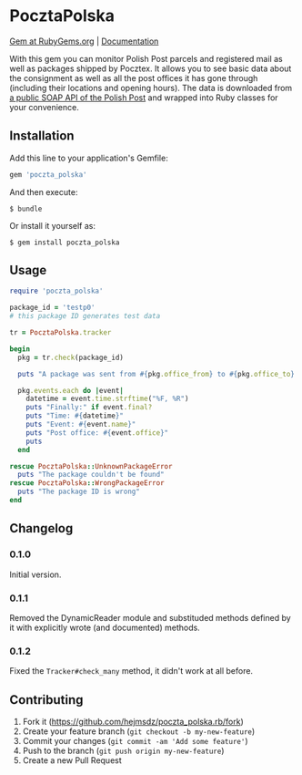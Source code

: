 # PocztaPolska

[Gem at RubyGems.org](https://rubygems.org/gems/poczta_polska) | [Documentation](http://www.rubydoc.info/gems/poczta_polska/0.1.2)

With this gem you can monitor Polish Post parcels and registered mail
as well as packages shipped by Pocztex. It allows you to see basic data
about the consignment as well as all the post offices it has gone through
(including their locations and opening hours). The data is downloaded from
[a public SOAP API of the Polish Post](http://www.poczta-polska.pl/pliki/webservices/Metody%20i%20struktury%20uslugi%20sieciowej%20Poczty%20Polskiej%20SA.pdf)
and wrapped into Ruby classes for your convenience.

## Installation

Add this line to your application's Gemfile:

```ruby
gem 'poczta_polska'
```

And then execute:

    $ bundle

Or install it yourself as:

    $ gem install poczta_polska

## Usage

```ruby
require 'poczta_polska'

package_id = 'testp0'
# this package ID generates test data

tr = PocztaPolska.tracker

begin
  pkg = tr.check(package_id)

  puts "A package was sent from #{pkg.office_from} to #{pkg.office_to}."

  pkg.events.each do |event|
    datetime = event.time.strftime("%F, %R")
    puts "Finally:" if event.final?
    puts "Time: #{datetime}"
    puts "Event: #{event.name}"
    puts "Post office: #{event.office}"
    puts
  end

rescue PocztaPolska::UnknownPackageError
  puts "The package couldn't be found"
rescue PocztaPolska::WrongPackageError
  puts "The package ID is wrong"
end

```
## Changelog
### 0.1.0
Initial version.

### 0.1.1
Removed the DynamicReader module and substituded methods defined by it
with explicitly wrote (and documented) methods.

### 0.1.2
Fixed the `Tracker#check_many` method, it didn't work at all before.

## Contributing

1. Fork it (https://github.com/hejmsdz/poczta_polska.rb/fork)
2. Create your feature branch (`git checkout -b my-new-feature`)
3. Commit your changes (`git commit -am 'Add some feature'`)
4. Push to the branch (`git push origin my-new-feature`)
5. Create a new Pull Request
